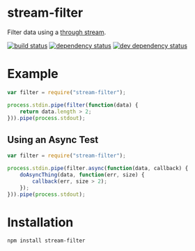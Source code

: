 # stream-filter

Filter data using a [through stream](https://github.com/rvagg/through2).

[![build status](https://img.shields.io/travis/parshap/stream-filter.svg)](https://travis-ci.org/parshap/stream-filter)
[![dependency status](https://img.shields.io/david/parshap/stream-filter.svg)](https://david-dm.org/parshap/stream-filter)
[![dev dependency status](https://img.shields.io/david/dev/parshap/stream-filter.svg)](https://david-dm.org/parshap/stream-filter#info=devDependencies)

# Example

```js
var filter = require("stream-filter");

process.stdin.pipe(filter(function(data) {
	return data.length > 2;
})).pipe(process.stdout);
```

## Using an Async Test

```js
var filter = require("stream-filter");

process.stdin.pipe(filter.async(function(data, callback) {
	doAsyncThing(data, function(err, size) {
		callback(err, size > 2);
	});
})).pipe(process.stdout);
```


# Installation

```
npm install stream-filter
```
